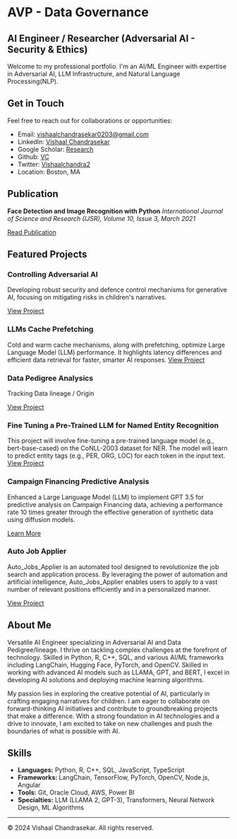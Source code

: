 # AVP - Data Governance

## AI Engineer / Researcher (Adversarial AI - Security & Ethics)

Welcome to my professional portfolio. I'm an AI/ML Engineer with expertise in Adversarial AI, LLM Infrastructure, and Natural Language Processing(NLP).


## Get in Touch

Feel free to reach out for collaborations or opportunities:

- Email: [vishaalchandrasekar0203@gmail.com](mailto:vishaalchandrasekar0203@gmail.com)
- LinkedIn: [Vishaal Chandrasekar](https://www.linkedin.com/in/vishaalchandrasekar/)
- Google Scholar: [Research](https://scholar.google.com/citations?hl=en&user=hdzjmNEAAAAJ)
- Github: [VC](https://github.com/VishaalChandrasekar0203)
- Twitter: [Vishaalchandra2](https://x.com/vishaalchandra2)
- Location: Boston, MA


## Publication

**Face Detection and Image Recognition with Python**
*International Journal of Science and Research (IJSR), Volume 10, Issue 3, March 2021*

[Read Publication](https://www.ijsr.net/archive/v10i3/SR21128195050.pdf)


## Featured Projects

### Controlling Adversarial AI 
Developing robust security and defence control mechanisms for generative AI, focusing on mitigating risks in children's narratives.

[View Project](https://github.com/VishaalChandrasekar0203/Controlling-Adversary-AI)

### LLMs Cache Prefetching
Cold and warm cache mechanisms, along with prefetching, optimize Large Language Model (LLM) performance. It highlights latency differences and efficient data retrieval for faster, smarter AI responses.
[View Project](https://github.com/VishaalChandrasekar0203/LLMs-Cache-Prefetching-)

### Data Pedigree Analysics 
Tracking Data lineage / Origin

[View Project](https://github.com/VishaalChandrasekar0203/Data_Pedigree_Analysis)

### Fine Tuning a Pre-Trained LLM for Named Entity Recognition
This project will involve fine-tuning a pre-trained language model (e.g., bert-base-cased) on the CoNLL-2003 dataset for NER. The model will learn to predict entity tags (e.g., PER, ORG, LOC) for each token in the input text.
[View Project](https://github.com/VishaalChandrasekar0203/Fine-Tuning-a-Pre-Trained-LLM-for-Named-Entity-Recognition)

### Campaign Financing Predictive Analysis
Enhanced a Large Language Model (LLM) to implement GPT 3.5 for predictive analysis on Campaign Financing data, achieving a performance rate 10 times greater through the effective generation of synthetic data using diffusion models.

[Learn More](https://github.com/VishaalChandrasekar0203/ChampainFinance_Insights_LLMs)

### Auto Job Applier 
Auto_Jobs_Applier is an automated tool designed to revolutionize the job search and application process. By leveraging the power of automation and artificial intelligence, Auto_Jobs_Applier enables users to apply to a vast number of relevant positions efficiently and in a personalized manner.

[View Project](https://github.com/VishaalChandrasekar0203/Auto-Job-Applier)


## About Me

Versatile AI Engineer specializing in Adversarial AI and Data Pedigree/lineage. I thrive on tackling complex challenges at the forefront of technology. Skilled in Python, R, C++, SQL, and various AI/ML frameworks including LangChain, Hugging Face, PyTorch, and OpenCV. Skilled in working with advanced AI models such as LLAMA, GPT, and BERT, I excel in developing AI solutions and deploying machine learning algorithms.

My passion lies in exploring the creative potential of AI, particularly in crafting engaging narratives for children. I am eager to collaborate on forward-thinking AI initiatives and contribute to groundbreaking projects that make a difference. With a strong foundation in AI technologies and a drive to innovate, I am excited to take on new challenges and push the boundaries of what is possible with AI.


## Skills

- **Languages:** Python, R, C++, SQL, JavaScript, TypeScript
- **Frameworks:** LangChain, TensorFlow, PyTorch, OpenCV, Node.js, Angular
- **Tools:** Git, Oracle Cloud, AWS, Power BI
- **Specialties:** LLM (LLAMA 2, GPT-3), Transformers, Neural Network Design, ML Algorithms


---

© 2024 Vishaal Chandrasekar. All rights reserved.
